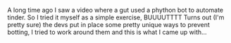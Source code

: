 A long time ago I saw a video where a gut used a phython bot to automate tinder.
So I tried it myself as a simple exercise, BUUUUTTTT
Turns out (I'm pretty sure) the devs put in place some pretty unique ways 
to prevent botting, I tried to work around them and this is what I came up with...
